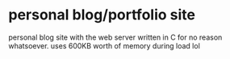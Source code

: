# personal blog/portfolio site

personal blog site with the web server written in C for no reason whatsoever. uses 600KB worth of memory during load lol
